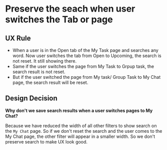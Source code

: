 # Preserve the seach when user switches the Tab or page

## UX Rule
- When a user is in the Open tab of the My Task page and searches any word. Now user switches the tab from Open to Upcoming, the search is not reset. It still showing there.
- Same if the user switches the page from My Task to Grpup task, the search result is not reset.
- But if the user switched the page from My task/ Group Task to My Chat page, the search result will be reset.


## Design Decision

**Why don't we save search results when a user switches pages to My Chat?**

Because we have reduced the width of all other filters to show search on the `My Chat` page. So if we don't reset the search and the user comes to the My Chat page, the other filter will appear in a smaller width. So we don't preserve search to make UX look good.